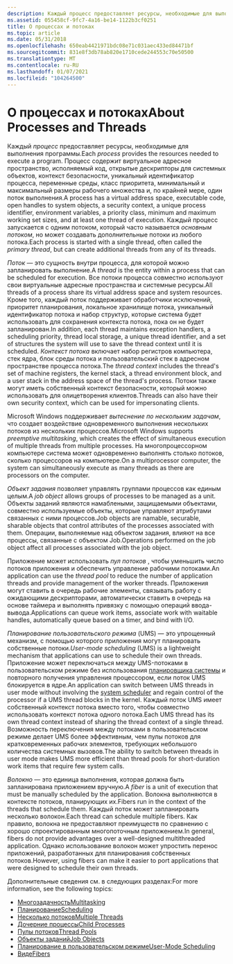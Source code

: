 ```yaml
---
description: Каждый процесс предоставляет ресурсы, необходимые для выполнения программы.
ms.assetid: 055458cf-9fc7-4a16-be14-1122b3cf0251
title: О процессах и потоках
ms.topic: article
ms.date: 05/31/2018
ms.openlocfilehash: 650eab4421971bdc08e71c031aec433ed84471bf
ms.sourcegitcommit: 831e8f3db78ab820e1710cede244553c70e50500
ms.translationtype: MT
ms.contentlocale: ru-RU
ms.lasthandoff: 01/07/2021
ms.locfileid: "104264500"
---
```

# <a name="about-processes-and-threads"></a><span data-ttu-id="9b0f4-103">О процессах и потоках</span><span class="sxs-lookup"><span data-stu-id="9b0f4-103">About Processes and Threads</span></span>

<span data-ttu-id="9b0f4-104">Каждый *процесс* предоставляет ресурсы, необходимые для выполнения программы.</span><span class="sxs-lookup"><span data-stu-id="9b0f4-104">Each *process* provides the resources needed to execute a program.</span></span> <span data-ttu-id="9b0f4-105">Процесс содержит виртуальное адресное пространство, исполняемый код, открытые дескрипторы для системных объектов, контекст безопасности, уникальный идентификатор процесса, переменные среды, класс приоритета, минимальный и максимальный размеры рабочего множества и, по крайней мере, один поток выполнения.</span><span class="sxs-lookup"><span data-stu-id="9b0f4-105">A process has a virtual address space, executable code, open handles to system objects, a security context, a unique process identifier, environment variables, a priority class, minimum and maximum working set sizes, and at least one thread of execution.</span></span> <span data-ttu-id="9b0f4-106">Каждый процесс запускается с одним потоком, который часто называется *основным потоком*, но может создавать дополнительные потоки из любого потока.</span><span class="sxs-lookup"><span data-stu-id="9b0f4-106">Each process is started with a single thread, often called the *primary thread*, but can create additional threads from any of its threads.</span></span>

<span data-ttu-id="9b0f4-107">*Поток* — это сущность внутри процесса, для которой можно запланировать выполнение.</span><span class="sxs-lookup"><span data-stu-id="9b0f4-107">A *thread* is the entity within a process that can be scheduled for execution.</span></span> <span data-ttu-id="9b0f4-108">Все потоки процесса совместно используют свои виртуальные адресные пространства и системные ресурсы.</span><span class="sxs-lookup"><span data-stu-id="9b0f4-108">All threads of a process share its virtual address space and system resources.</span></span> <span data-ttu-id="9b0f4-109">Кроме того, каждый поток поддерживает обработчики исключений, приоритет планирования, локальное хранилище потока, уникальный идентификатор потока и набор структур, которые система будет использовать для сохранения контекста потока, пока он не будет запланирован.</span><span class="sxs-lookup"><span data-stu-id="9b0f4-109">In addition, each thread maintains exception handlers, a scheduling priority, thread local storage, a unique thread identifier, and a set of structures the system will use to save the thread context until it is scheduled.</span></span> <span data-ttu-id="9b0f4-110">*Контекст потока* включает набор регистров компьютера, стек ядра, блок среды потока и пользовательский стек в адресном пространстве процесса потока.</span><span class="sxs-lookup"><span data-stu-id="9b0f4-110">The *thread context* includes the thread's set of machine registers, the kernel stack, a thread environment block, and a user stack in the address space of the thread's process.</span></span> <span data-ttu-id="9b0f4-111">Потоки также могут иметь собственный контекст безопасности, который можно использовать для олицетворения клиентов.</span><span class="sxs-lookup"><span data-stu-id="9b0f4-111">Threads can also have their own security context, which can be used for impersonating clients.</span></span>

<span data-ttu-id="9b0f4-112">Microsoft Windows поддерживает *вытеснение по нескольким задачам*, что создает воздействие одновременного выполнения нескольких потоков из нескольких процессов.</span><span class="sxs-lookup"><span data-stu-id="9b0f4-112">Microsoft Windows supports *preemptive multitasking*, which creates the effect of simultaneous execution of multiple threads from multiple processes.</span></span> <span data-ttu-id="9b0f4-113">На многопроцессорном компьютере система может одновременно выполнять столько потоков, сколько процессоров на компьютере.</span><span class="sxs-lookup"><span data-stu-id="9b0f4-113">On a multiprocessor computer, the system can simultaneously execute as many threads as there are processors on the computer.</span></span>

<span data-ttu-id="9b0f4-114">*Объект задания* позволяет управлять группами процессов как единым целым.</span><span class="sxs-lookup"><span data-stu-id="9b0f4-114">A *job object* allows groups of processes to be managed as a unit.</span></span> <span data-ttu-id="9b0f4-115">Объекты заданий являются намаблеными, защищаемыми объектами, совместно используемые объекты, которые управляют атрибутами связанных с ними процессов.</span><span class="sxs-lookup"><span data-stu-id="9b0f4-115">Job objects are namable, securable, sharable objects that control attributes of the processes associated with them.</span></span> <span data-ttu-id="9b0f4-116">Операции, выполняемые над объектом задания, влияют на все процессы, связанные с объектом Job.</span><span class="sxs-lookup"><span data-stu-id="9b0f4-116">Operations performed on the job object affect all processes associated with the job object.</span></span>

<span data-ttu-id="9b0f4-117">Приложение может использовать *пул потоков* , чтобы уменьшить число потоков приложения и обеспечить управление рабочими потоками.</span><span class="sxs-lookup"><span data-stu-id="9b0f4-117">An application can use the *thread pool* to reduce the number of application threads and provide management of the worker threads.</span></span> <span data-ttu-id="9b0f4-118">Приложения могут ставить в очередь рабочие элементы, связывать работу с ожидающими дескрипторами, автоматически ставить в очередь на основе таймера и выполнять привязку с помощью операций ввода-вывода.</span><span class="sxs-lookup"><span data-stu-id="9b0f4-118">Applications can queue work items, associate work with waitable handles, automatically queue based on a timer, and bind with I/O.</span></span>

<span data-ttu-id="9b0f4-119">*Планирование пользовательского режима* (UMS) — это упрощенный механизм, с помощью которого приложения могут планировать собственные потоки.</span><span class="sxs-lookup"><span data-stu-id="9b0f4-119">*User-mode scheduling* (UMS) is a lightweight mechanism that applications can use to schedule their own threads.</span></span> <span data-ttu-id="9b0f4-120">Приложение может переключаться между UMS-потоками в пользовательском режиме без использования [планировщика системы](scheduling.md) и повторного получения управления процессором, если поток UMS блокируется в ядре.</span><span class="sxs-lookup"><span data-stu-id="9b0f4-120">An application can switch between UMS threads in user mode without involving the [system scheduler](scheduling.md) and regain control of the processor if a UMS thread blocks in the kernel.</span></span> <span data-ttu-id="9b0f4-121">Каждый поток UMS имеет собственный контекст потока вместо того, чтобы совместно использовать контекст потока одного потока.</span><span class="sxs-lookup"><span data-stu-id="9b0f4-121">Each UMS thread has its own thread context instead of sharing the thread context of a single thread.</span></span> <span data-ttu-id="9b0f4-122">Возможность переключения между потоками в пользовательском режиме делает UMS более эффективным, чем пулы потоков для кратковременных рабочих элементов, требующих небольшого количества системных вызовов.</span><span class="sxs-lookup"><span data-stu-id="9b0f4-122">The ability to switch between threads in user mode makes UMS more efficient than thread pools for short-duration work items that require few system calls.</span></span>

<span data-ttu-id="9b0f4-123">*Волокно* — это единица выполнения, которая должна быть запланирована приложением вручную.</span><span class="sxs-lookup"><span data-stu-id="9b0f4-123">A *fiber* is a unit of execution that must be manually scheduled by the application.</span></span> <span data-ttu-id="9b0f4-124">Волокна выполняются в контексте потоков, планирующих их.</span><span class="sxs-lookup"><span data-stu-id="9b0f4-124">Fibers run in the context of the threads that schedule them.</span></span> <span data-ttu-id="9b0f4-125">Каждый поток может запланировать несколько волокон.</span><span class="sxs-lookup"><span data-stu-id="9b0f4-125">Each thread can schedule multiple fibers.</span></span> <span data-ttu-id="9b0f4-126">Как правило, волокна не предоставляют преимуществ по сравнению с хорошо спроектированным многопоточным приложением.</span><span class="sxs-lookup"><span data-stu-id="9b0f4-126">In general, fibers do not provide advantages over a well-designed multithreaded application.</span></span> <span data-ttu-id="9b0f4-127">Однако использование волокон может упростить перенос приложений, разработанных для планирования собственных потоков.</span><span class="sxs-lookup"><span data-stu-id="9b0f4-127">However, using fibers can make it easier to port applications that were designed to schedule their own threads.</span></span>

<span data-ttu-id="9b0f4-128">Дополнительные сведения см. в следующих разделах:</span><span class="sxs-lookup"><span data-stu-id="9b0f4-128">For more information, see the following topics:</span></span>

-   [<span data-ttu-id="9b0f4-129">Многозадачность</span><span class="sxs-lookup"><span data-stu-id="9b0f4-129">Multitasking</span></span>](multitasking.md)
-   [<span data-ttu-id="9b0f4-130">Планирование</span><span class="sxs-lookup"><span data-stu-id="9b0f4-130">Scheduling</span></span>](scheduling.md)
-   [<span data-ttu-id="9b0f4-131">Несколько потоков</span><span class="sxs-lookup"><span data-stu-id="9b0f4-131">Multiple Threads</span></span>](multiple-threads.md)
-   [<span data-ttu-id="9b0f4-132">Дочерние процессы</span><span class="sxs-lookup"><span data-stu-id="9b0f4-132">Child Processes</span></span>](child-processes.md)
-   [<span data-ttu-id="9b0f4-133">Пулы потоков</span><span class="sxs-lookup"><span data-stu-id="9b0f4-133">Thread Pools</span></span>](thread-pools.md)
-   [<span data-ttu-id="9b0f4-134">Объекты заданий</span><span class="sxs-lookup"><span data-stu-id="9b0f4-134">Job Objects</span></span>](job-objects.md)
-   [<span data-ttu-id="9b0f4-135">Планирование в пользовательском режиме</span><span class="sxs-lookup"><span data-stu-id="9b0f4-135">User-Mode Scheduling</span></span>](user-mode-scheduling.md)
-   [<span data-ttu-id="9b0f4-136">Виде</span><span class="sxs-lookup"><span data-stu-id="9b0f4-136">Fibers</span></span>](fibers.md)

 

 



